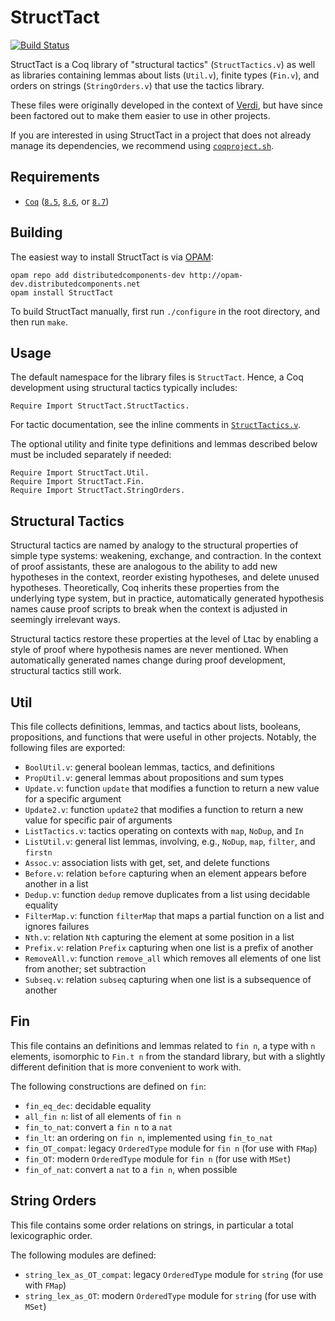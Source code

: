 StructTact
==========

[![Build Status](https://api.travis-ci.org/uwplse/StructTact.svg?branch=master)](https://travis-ci.org/uwplse/StructTact)

StructTact is a Coq library of "structural tactics" (`StructTactics.v`) as well as
libraries containing lemmas about lists (`Util.v`), finite types (`Fin.v`),
and orders on strings (`StringOrders.v`) that use the tactics library.

These files were originally developed in the context of [Verdi](https://github.com/uwplse/verdi),
but have since been factored out to make them easier to use in other projects.

If you are interested in using StructTact in a project that does not already
manage its dependencies, we recommend using [`coqproject.sh`](https://github.com/dwoos/coqproject).

Requirements
------------

- [`Coq`](https://coq.inria.fr) ([`8.5`](https://coq.inria.fr/coq-85), [`8.6`](https://coq.inria.fr/coq-86), or [`8.7`](https://coq.inria.fr/coq-87))

Building
--------

The easiest way to install StructTact is via [OPAM](http://opam.ocaml.org/doc/Install.html):

```
opam repo add distributedcomponents-dev http://opam-dev.distributedcomponents.net
opam install StructTact
```

To build StructTact manually, first run `./configure` in the root directory, and then run `make`.

Usage
-----

The default namespace for the library files is `StructTact`. Hence, a Coq development
using structural tactics typically includes:

```coq
Require Import StructTact.StructTactics.
```

For tactic documentation, see the inline comments in [`StructTactics.v`](StructTactics.v).

The optional utility and finite type definitions and lemmas described below must be included
separately if needed:

```coq
Require Import StructTact.Util.
Require Import StructTact.Fin.
Require Import StructTact.StringOrders.
```

Structural Tactics
------------------

Structural tactics are named by analogy to the structural properties of
simple type systems: weakening, exchange, and contraction.
In the context of proof assistants, these are analogous to the ability to add
new hypotheses in the context, reorder existing hypotheses, and delete
unused hypotheses. Theoretically, Coq inherits these properties from the
underlying type system, but in practice, automatically generated hypothesis
names cause proof scripts to break when the context is adjusted in seemingly
irrelevant ways.

Structural tactics restore these properties at the level of Ltac by enabling a
style of proof where hypothesis names are never mentioned. When automatically
generated names change during proof development, structural tactics still work.

Util
----

This file collects definitions, lemmas, and tactics about lists, booleans, propositions, and
functions that were useful in other projects. Notably, the following files are exported:

* `BoolUtil.v`: general boolean lemmas, tactics, and definitions
* `PropUtil.v`: general lemmas about propositions and sum types
* `Update.v`: function `update` that modifies a function to return a new value for a specific argument
* `Update2.v`: function `update2` that modifies a function to return a new value for specific pair of arguments
* `ListTactics.v`: tactics operating on contexts with `map`, `NoDup`, and `In`
* `ListUtil.v`: general list lemmas, involving, e.g., `NoDup`, `map`, `filter`, and `firstn`
* `Assoc.v`: association lists with get, set, and delete functions
* `Before.v`: relation `before` capturing when an element appears before another in a list
* `Dedup.v`: function `dedup` remove duplicates from a list using decidable equality
* `FilterMap.v`: function `filterMap` that maps a partial function on a list and ignores failures
* `Nth.v`: relation `Nth` capturing the element at some position in a list
* `Prefix.v`: relation `Prefix` capturing when one list is a prefix of another
* `RemoveAll.v`: function `remove_all` which removes all elements of one list from another; set subtraction
* `Subseq.v`: relation `subseq` capturing when one list is a subsequence of another

Fin
---

This file contains an definitions and lemmas related to `fin n`, a type with `n` elements,
isomorphic to `Fin.t n` from the standard library, but with a slightly different
definition that is more convenient to work with.

The following constructions are defined on `fin`:

* `fin_eq_dec`: decidable equality
* `all_fin n`: list of all elements of `fin n`
* `fin_to_nat`: convert a `fin n` to a `nat`
* `fin_lt`: an ordering on `fin n`, implemented using `fin_to_nat`
* `fin_OT_compat`: legacy `OrderedType` module for `fin n` (for use with `FMap`)
* `fin_OT`: modern `OrderedType` module for `fin n` (for use with `MSet`)
* `fin_of_nat`: convert a `nat` to a `fin n`, when possible

String Orders
-------------

This file contains some order relations on strings, in particular a total lexicographic order.

The following modules are defined:

* `string_lex_as_OT_compat`: legacy `OrderedType` module for `string` (for use with `FMap`)
* `string_lex_as_OT`: modern `OrderedType` module for `string` (for use with `MSet`)
